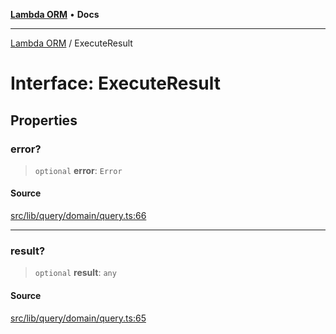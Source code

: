 [**Lambda ORM**](../README.md) • **Docs**

***

[Lambda ORM](../README.md) / ExecuteResult

# Interface: ExecuteResult

## Properties

### error?

> `optional` **error**: `Error`

#### Source

[src/lib/query/domain/query.ts:66](https://github.com/lambda-orm/lambdaorm/blob/9190d4bf39aa6350f15661f3c45a32f5840bc656/src/lib/query/domain/query.ts#L66)

***

### result?

> `optional` **result**: `any`

#### Source

[src/lib/query/domain/query.ts:65](https://github.com/lambda-orm/lambdaorm/blob/9190d4bf39aa6350f15661f3c45a32f5840bc656/src/lib/query/domain/query.ts#L65)
